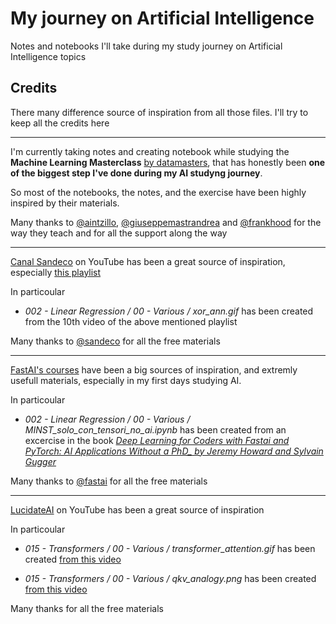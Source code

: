 # My journey on Artificial Intelligence
Notes and notebooks I'll take during my study journey on Artificial Intelligence topics

## Credits

There many difference source of inspiration from all those files. I'll try to keep all the credits here

---

I'm currently taking notes and creating notebook while studying the **Machine Learning Masterclass** [by datamasters](https://datamasters.it/), that has honestly been **one of the biggest step I've done during my AI studyng journey**. 

So most of the notebooks, the notes, and the exercise have been highly inspired by their materials.

Many thanks to [@aintzillo](https://github.com/aintzillo), [@giuseppemastrandrea](https://github.com/giuseppemastrandrea) and [@frankhood](https://github.com/frankhood) for the way they teach and for all the support along the way

----

[Canal Sandeco](https://www.youtube.com/@canalsandeco) on YouTube has been a great source of inspiration, especially [this playlist](https://www.youtube.com/playlist?list=PLbmt8d_ueDMVUVlw9VZSdgAIi6W3u-7Zg)

In particoular 

- _002 - Linear Regression / 00 - Various / xor_ann.gif_ has been created from the 10th video of the above mentioned playlist

Many thanks to [@sandeco](https://github.com/sandeco) for all the free materials 

---

[FastAI's courses](https://www.fast.ai/) have been a big sources of inspiration, and extremly usefull materials, especially in my first days studying AI.

In particoular 

- _002 - Linear Regression / 00 - Various / MINST_solo_con_tensori_no_ai.ipynb_ has been created from an excercise in the book _[Deep Learning for Coders with Fastai and PyTorch: AI Applications Without a PhD_ by Jeremy Howard and Sylvain Gugger](https://www.amazon.com/Deep-Learning-Coders-fastai-PyTorch/dp/1492045527)_

Many thanks to [@fastai](https://github.com/fastai) for all the free materials 

---

[LucidateAI](https://www.youtube.com/@lucidateAI) on YouTube has been a great source of inspiration

In particoular 

- _015 - Transformers / 00 - Various / transformer_attention.gif_ has been created [from this video](https://www.youtube.com/watch?v=sznZ78HquPc)

- _015 - Transformers / 00 - Various / qkv_analogy.png_ has been created [from this video](https://www.youtube.com/watch?v=sznZ78HquPc)


Many thanks for all the free materials 
